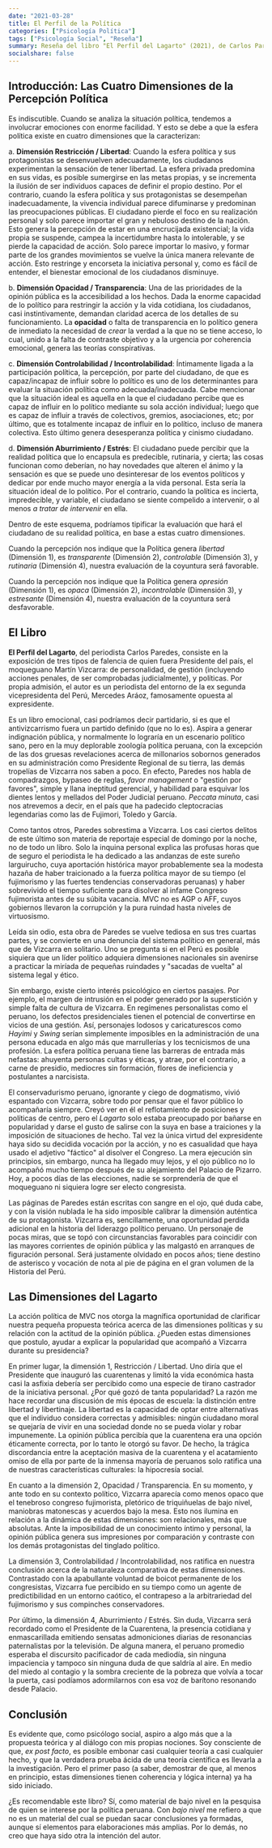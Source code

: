 ```yaml
---
date: "2021-03-28"
title: El Perfil de la Política
categories: ["Psicología Política"]
tags: ["Psicología Social", "Reseña"]
summary: Reseña del libro "El Perfil del Lagarto" (2021), de Carlos Paredes, antecedida por una pequeña propuesta de marco conceptual para entender la opinión pública en relación a la Política, y concluida por una aplicación breve de la propuesta al personaje principal del libro reseñado.
socialshare: false
---
```



## Introducción: Las Cuatro Dimensiones de la Percepción Política  

Es indiscutible. Cuando se analiza la situación política, tendemos a involucrar emociones con enorme facilidad. Y esto se debe a que la esfera política existe en cuatro dimensiones que la caracterizan:

  a. **Dimensión Restricción / Libertad**: Cuando la esfera política y sus protagonistas se desenvuelven adecuadamente, los ciudadanos experimentan la sensación de tener libertad. La esfera privada predomina en sus vidas, es posible sumergirse en las metas propias, y se incrementa la ilusión de ser individuos capaces de definir el propio destino. Por el contrario, cuando la esfera política y sus protagonistas se desempeñan inadecuadamente, la vivencia individual parece difuminarse y predominan las preocupaciones públicas. El ciudadano pierde el foco en su realización personal y solo parece importar el gran y nebuloso destino de la nación. Esto genera la percepción de estar en una encrucijada existencial; la vida propia se suspende, campea la incertidumbre hasta lo intolerable, y se pierde la capacidad de acción. Solo parece importar lo masivo, y formar parte de los grandes movimientos se vuelve la única manera relevante de acción. Esto restringe y encorseta la iniciativa personal y, como es fácil de entender, el bienestar emocional de los ciudadanos disminuye.
  
  b. **Dimensión Opacidad / Transparencia**: Una de las prioridades de la opinión pública es la accesibilidad a los hechos. Dada la enorme capacidad de lo político para restringir la acción y la vida cotidiana, los ciudadanos, casi instintivamente, demandan claridad acerca de los detalles de su funcionamiento. La **opacidad** o falta de transparencia en lo político genera de inmediato la necesidad de *crear* la verdad a la que no se tiene acceso, lo cual, unido a la falta de contraste objetivo y a la urgencia por coherencia emocional, genera las teorías conspirativas. 
  
  c. **Dimensión Controlabilidad / Incontrolabilidad**: Íntimamente ligada a la participación política, la percepción, por parte del ciudadano, de que es capaz/incapaz de influir sobre lo político es uno de los determinantes para evaluar la situación política como adecuada/inadecuada. Cabe mencionar que la situación ideal es aquella en la que el ciudadano percibe que es capaz de influir en lo político mediante su sola acción individual; luego que es capaz de influir a través de colectivos, gremios, asociaciones, etc; por último, que es totalmente incapaz de influir en lo político, incluso de manera colectiva. Esto último genera desesperanza política y cinismo ciudadano. 
  
  d. **Dimensión Aburrimiento / Estrés**: El ciudadano puede percibir que la realidad política que lo encapsula es predecible, rutinaria, y cierta; las cosas funcionan como deberían, no hay novedades que alteren el ánimo y la sensación es que se puede uno desinteresar de los eventos políticos y dedicar por ende mucho mayor energía a la vida personal. Esta sería la situación ideal de lo político. Por el contrario, cuando la política es incierta, impredecible, y variable, el ciudadano se siente compelido a intervenir, o al menos *a tratar de intervenir* en ella. 
  
  Dentro de este esquema, podríamos tipificar la evaluación que hará el ciudadano de su realidad política, en base a estas cuatro dimensiones.
  
  Cuando la percepción nos indique que la Política genera *libertad* (Dimensión 1), es *transparente* (Dimensión 2),  *controlable* (Dimensión 3), y *rutinaria* (Dimensión 4), nuestra evaluación de la coyuntura será favorable. 
  
  Cuando la percepción nos indique que la Política genera *opresión* (Dimensión 1), es *opaca* (Dimensión 2),  *incontrolable* (Dimensión 3), y *estresante* (Dimensión 4), nuestra evaluación de la coyuntura será desfavorable. 

## El Libro

  **El Perfil del Lagarto**, del periodista Carlos Paredes, consiste en la exposición de tres tipos de falencia de quien fuera Presidente del país, el moqueguano Martín Vizcarra: de personalidad, de gestión (incluyendo acciones penales, de ser comprobadas judicialmente), y políticas. Por propia admisión, el autor es un periodista del entorno de la ex segunda vicepresidenta del Perú, Mercedes Aráoz, famosamente opuesta al expresidente. 
  
  Es un libro emocional, casi podríamos decir partidario, si es que el antivizcarrismo fuera un partido definido (que no lo es). Aspira a generar indignación pública, y normalmente lo lograría en un escenario político sano, pero en la muy deplorable zoología política peruana, con la excepción de las dos gruesas revelaciones acerca de millonarios sobornos generados en su administración como Presidente Regional de su tierra, las demás tropelías de Vizcarra nos saben a poco. En efecto, Paredes nos habla de compadrazgos, bypaseo de reglas, *favor management* o "gestión por favores", simple y llana ineptitud gerencial, y habilidad para esquivar los dientes lentos y mellados del Poder Judicial peruano. *Peccata minuta*, casi nos atrevemos a decir, en el país que ha padecido cleptocracias legendarias como las de Fujimori, Toledo y García.
  
  Como tantos otros, Paredes sobrestima a Vizcarra. Los casi ciertos delitos de este último son materia de reportaje especial de domingo por la noche, no de todo un libro. Solo la inquina personal explica las  profusas horas que de seguro el periodista le ha dedicado a las andanzas de este sureño larguirucho, cuya aportación histórica mayor probablemente sea la modesta hazaña de haber traicionado a la fuerza política mayor de su tiempo (el fujimorismo y las fuertes tendencias conservadoras peruanas) y haber sobrevivido el tiempo suficiente para disolver al infame Congreso fujimorista antes de su súbita vacancia. MVC no es AGP o AFF, cuyos gobiernos llevaron la corrupción y la pura ruindad hasta niveles de virtuosismo. 
  
  Leída sin odio, esta obra de Paredes se vuelve tediosa en sus tres cuartas partes, y se convierte en una denuncia del sistema político en general, más que de Vizcarra en solitario. Uno se pregunta si en el Perú es posible siquiera que un líder político adquiera dimensiones nacionales sin avenirse a practicar la miríada de pequeñas ruindades y "sacadas de vuelta" al sistema legal y ético. 
  
  Sin embargo, existe cierto interés psicológico en ciertos pasajes. Por ejemplo, el margen de intrusión en el poder generado por la superstición y simple falta de cultura de Vizcarra. En regímenes personalistas como el peruano, los defectos presidenciales tienen el potencial de convertirse en vicios de una gestión. Así, personajes lodosos y caricaturescos como *Hayimi* y *Swing* serían simplemente imposibles en la administración de una persona educada en algo más que marrullerías y los tecnicismos de una profesión. La esfera política peruana tiene las barreras de entrada más nefastas: ahuyenta personas cultas y éticas, y atrae, por el contrario, a carne de presidio, mediocres sin formación, flores de ineficiencia y postulantes a narcisista.
  
  El conservadurismo peruano, ignorante y ciego de dogmatismo, vivió espantado con Vizcarra, sobre todo por pensar que el favor público lo acompañaría siempre. Creyó ver en él el reflotamiento de posiciones y políticas de centro, pero el *Lagarto* solo estaba preocupado por bañarse en popularidad y darse el gusto de salirse con la suya en base a traiciones y la imposición de situaciones de hecho. Tal vez la única virtud del expresidente haya sido su decidida vocación por la acción, y no es casualidad que haya usado el adjetivo "fáctico" al disolver el Congreso. La mera ejecución sin principios, sin embargo, nunca ha llegado muy lejos, y el ojo público no lo acompañó mucho tiempo después de su alejamiento del Palacio de Pizarro. Hoy, a pocos días de las elecciones, nadie se sorprendería de que el moqueguano ni siquiera logre ser electo congresista.
  
  Las páginas de Paredes están escritas con sangre en el ojo, qué duda cabe, y con la visión nublada le ha sido imposible calibrar la dimensión auténtica de su protagonista. Vizcarra es, sencillamente, una oportunidad perdida adicional en la historia del liderazgo político peruano. Un personaje de pocas miras, que se topó con circunstancias favorables para coincidir con las mayores corrientes de opinión pública y las malgastó en arranques de figuración personal. Será justamente olvidado en pocos años; tiene destino de asterisco y vocación de nota al pie de página en el gran volumen de la Historia del Perú. 
  
## Las Dimensiones del Lagarto

  La acción política de MVC nos otorga la magnífica oportunidad de clarificar nuestra pequeña propuesta teórica acerca de las dimensiones políticas y su relación con la actitud de la opinión pública. ¿Pueden estas dimensiones que postulo, ayudar a explicar la popularidad que acompañó a Vizcarra durante su presidencia?
  
  En primer lugar, la dimensión 1, Restricción / Libertad. Uno diría que el Presidente que inauguró las cuarentenas y limitó la vida económica hasta casi la asfixia debería ser percibido como una especie de tirano castrador de la iniciativa personal. ¿Por qué gozó de tanta popularidad? La razón me hace recordar una discusión de mis épocas de escuela: la distinción entre libertad y libertinaje. La libertad es la capacidad de optar entre alternativas que el individuo considera correctas y admisibles: ningún ciudadano moral se quejaría de vivir en una sociedad donde no se pueda violar y robar impunemente. La opinión pública percibía que la cuarentena era una opción éticamente correcta, por lo tanto le otorgó su favor. De hecho, la trágica discordancia entre la aceptación masiva de la cuarentena y el acatamiento omiso de ella por parte de la inmensa mayoría de peruanos solo ratifica una de nuestras características culturales: la hipocresía social. 
  
  En cuanto a la dimensión 2, Opacidad / Transparencia. En su momento, y ante todo en su contexto político, Vizcarra aparecía como menos opaco que el tenebroso congreso fujimorista, pletórico de triquiñuelas de bajo nivel, maniobras matonescas y acuerdos bajo la mesa. Esto nos ilumina en relación a la dinámica de estas dimensiones: son relacionales, más que absolutas. Ante la imposibilidad de un conocimiento íntimo y personal, la opinión pública genera sus impresiones por comparación y contraste con los demás protagonistas del tinglado político. 
  
  La dimensión 3, Controlabilidad / Incontrolabilidad, nos ratifica en nuestra conclusión acerca de la naturaleza comparativa de estas dimensiones. Contrastado con la apabullante voluntad de boicot permanente de los congresistas, Vizcarra fue percibido en su tiempo como un agente de predictibilidad en un entorno caótico, el contrapeso a la arbitrariedad del fujimorismo y sus compinches conservadores.
  
  Por último, la dimensión 4, Aburrimiento / Estrés. Sin duda, Vizcarra será recordado como el Presidente de la Cuarentena, la presencia cotidiana y enmascarillada emitiendo sensatas admoniciones diarias de resonancias paternalistas por la televisión. De alguna manera, el peruano promedio esperaba el discursito pacificador de cada mediodía, sin ninguna impaciencia y tampoco sin ninguna duda de que saldría al aire. En medio del miedo al contagio y la sombra creciente de la pobreza que volvía a tocar la puerta, casi podíamos adormilarnos con esa voz de barítono resonando desde Palacio. 
  
## Conclusión

  Es evidente que, como psicólogo social, aspiro a algo más que a la propuesta teórica y al diálogo con mis propias nociones. Soy consciente de que, *ex post facto*, es posible embonar casi cualquier teoría a casi cualquier hecho, y que la verdadera prueba ácida de una teoría científica es llevarla a la investigación. Pero el primer paso (a saber, demostrar de que, al menos en principio, estas dimensiones tienen coherencia y lógica interna) ya ha sido iniciado. 
  
  ¿Es recomendable este libro? Sí, como material de bajo nivel en la pesquisa de quien se interese por la política peruana. Con *bajo nivel* me refiero a que no es un material del cual se puedan sacar conclusiones ya formadas, aunque sí elementos para elaboraciones más amplias. Por lo demás, no creo que haya sido otra la intención del autor. 
  